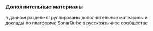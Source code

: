 ### Дополнительные материалы

в данном разделе сгруппированы дополнительные матеарилы и доклады по платформе SonarQube в русскоязычнос сообществе

